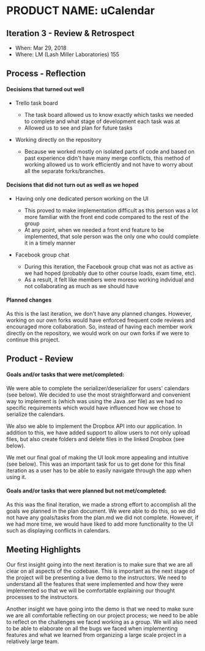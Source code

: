 # PRODUCT NAME: uCalendar


## Iteration 3 - Review & Retrospect

 * When: Mar 29, 2018
 * Where: LM (Lash Miller Laboratories) 155

## Process - Reflection

#### Decisions that turned out well

* Trello task board
  * The task board allowed us to know exactly which tasks we needed to complete and what stage of development each task was at
  * Allowed us to see and plan for future tasks

* Working directly on the repository
  * Because we worked mostly on isolated parts of code and based on past experience didn't have many merge conflicts, this method of working allowed us to work efficiently and not have to worry about all the separate forks/branches.

#### Decisions that did not turn out as well as we hoped

 * Having only one dedicated person working on the UI
   * This proved to make implementation difficult as this person was a lot more familiar with the front end code compared to the rest of the group
   * At any point, when we needed a front end feature to be implemented, that sole person was the only one who could complete it in a timely manner

* Facebook group chat
  * During this iteration, the Facebook group chat was not as active as we had hoped (probably due to other course loads, exam time, etc).
  * As a result, it felt like members were moreso working indvidual and not collaborating as much as we should have


#### Planned changes

As this is the last iteration, we don't have any planned changes. However, working on our own forks would have enforced frequent code reviews and encouraged more collaboration. So, instead of having each member work directly on the repository, we would work on our own forks if we were to continue this project.


## Product - Review

#### Goals and/or tasks that were met/completed:

We were able to complete the serializer/deserializer for users' calendars (see below). We decided to use the most straightforward and convenient way to implement is (which was using the Java .ser file) as we had no specific requirements which would have influenced how we chose to serialize the calendars. 

We also we able to implement the Dropbox API into our application. In addition to this, we have added support to allow users to not only upload files, but also create folders and delete files in the linked Dropbox (see below).

We met our final goal of making the UI look more appealing and intuitive (see below). This was an important task for us to get done for this final iteration as a user has to be able to easily navigate through the app when using it.

#### Goals and/or tasks that were planned but not met/completed:

As this was the final iteration, we made a strong effort to accomplish all the goals we planned in the plan document. We were able to do this, so we did not have any goals/tasks from the plan.md we did not complete. However, if we had more time, we would have liked to add more functionality to the UI such as displaying conflicts in calendars. 

## Meeting Highlights

Our first insight going into the next iteration is to make sure that we are all clear on all aspects of the codebase. This is important as the next stage of the project will be presenting a live demo to the instructors. We need to understand all the features that were implemented and how they were implemented so that we will be comfortable explaining our thought processes to the instructors.

Another insight we have going into the demo is that we need to make sure we are all comfortable reflecting on our project process; we need to be able to reflect on the challenges we faced working as a group. We will also need to be able to elaborate on all the bugs we faced when implementing features and what we learned from organizing a large scale project in a relatively large team.